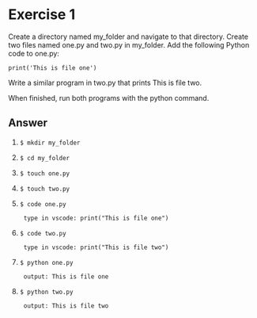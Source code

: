 # Exercise 1
Create a directory named my_folder and navigate to that directory. Create two files named one.py and two.py in my_folder. Add the following Python code to one.py: 

`print('This is file one')`

Write a similar program in two.py that prints This is file two.

When finished, run both programs with the python command.

## Answer

1. `$ mkdir my_folder`
2. `$ cd my_folder`
3. `$ touch one.py`
4. `$ touch two.py`
5. `$ code one.py`

        type in vscode: print("This is file one")
6. `$ code two.py`

        type in vscode: print("This is file two")
7. `$ python one.py`

        output: This is file one

8. `$ python two.py`

        output: This is file two